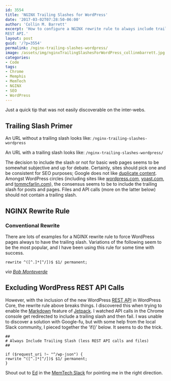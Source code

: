 ```yaml
---
id: 3554
title: 'NGINX Trailing Slashes for WordPress'
date: '2017-03-02T07:28:50-06:00'
author: 'Collin M. Barrett'
excerpt: 'How to configure a NGINX rewrite rule to always include trailing slashes in WordPress while not breaking the
REST API.'
layout: post
guid: '/?p=3554'
permalink: /nginx-trailing-slashes-wordpress/
image: /assets/img/nginxTrailingSlashesForWordPress_collinmbarrett.jpg
categories:
- Code
tags:
- Chrome
- Memphis
- MemTech
- NGINX
- SEO
- WordPress
---
```


Just a quick tip that was not easily discoverable on the inter-webs.

## Trailing Slash Primer

An URL without a trailing slash looks like: `/nginx-trailing-slashes-wordpress`

An URL with a trailing slash looks like: `/nginx-trailing-slashes-wordpress/`

The decision to include the slash or not for basic web pages seems to be somewhat subjective and up for debate.
Certainly, sites should pick one and be consistent for SEO purposes; Google does not like [duplicate
content](https://webmasters.googleblog.com/2010/04/to-slash-or-not-to-slash.html). Amongst WordPress circles (including
sites like [wordpress.com](https://wordpress.com), [yoast.com](https://yoast.com/), and
[tommcfarlin.com](https://tommcfarlin.com/trailing-slash-in-wordpress/)), the consensus seems to be to include the
trailing slash for posts and pages. Files and API calls (more on the latter below) should not contain a trailing slash.

## NGINX Rewrite Rule

### Conventional Rewrite

There are lots of examples for a NGINX rewrite rule to force WordPress pages always to have the trailing slash.
Variations of the following seem to be the most popular, and I have been using this rule for some time with success.

```
rewrite ^([^.]*[^/])$ $1/ permanent;

```

*via [Bob
Monteverde](https://stackoverflow.com/questions/645853/add-slash-to-the-end-of-every-url-need-rewrite-rule-for-nginx/3912675)*

## Excluding WordPress REST API Calls

However, with the inclusion of the new WordPress [REST API](http://v2.wp-api.org/) in WordPress Core, the rewrite rule
above breaks things. I discovered this when trying to enable the [Markdown](https://jetpack.com/support/markdown/)
feature of [Jetpack](https://jetpack.com/). I watched API calls in the Chrome console get redirected to include a
trailing slash and then fail. I was unable to discover a solution with Google-fu, but with some help from the local
Slack community, I pieced together the ‘if()’ below. It seems to do the trick.

```
##
# Always Include Trailing Slash (less REST API calls and files)
##

if ($request_uri !~ "^/wp-json") {
rewrite ^([^.]*[^/])$ $1/ permanent;
}

```

Shout out to [Ed](https://twitter.com/edyesed) in the [MemTech
Slack](https://memphistechnology.org/blog/2015/05/19/join-memtech-on-slack-chat/) for pointing me in the right
direction.